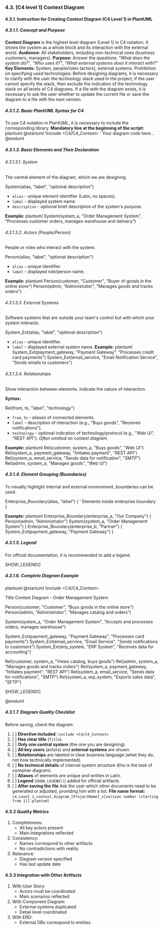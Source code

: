 ﻿### 4.3. [C4 level 1] Context Diagram
#### 4.3.1. Instruction for Creating Context Diagram (C4 Level 1) in PlantUML
##### 4.3.1.1. Concept and Purpose
**Context Diagram** is the highest level diagram (Level 1) in C4 notation. It shows the system as a whole block and its interaction with the external world.
**Audience:** All stakeholders, including non-technical ones (business customers, managers).
**Purpose:** Answer the questions: *"What does the system do?"*, *"Who uses it?"*, *"What external systems does it interact with?"*
**Key Elements:** System, people/roles (actors), external systems.
Prohibition on specifying used technologies: Before designing diagrams, it is necessary to clarify with the user the technology stack used in the project; if the user cannot specify the stack, then exclude the indication of the technology stack on all levels of C4 diagrams.
If a file with the diagram exists, it is necessary to ask the user whether to update the current file or save the diagram to a file with the next version.
##### 4.3.1.2. Basic PlantUML Syntax for C4
To use C4 notation in PlantUML, it is necessary to include the corresponding library.
**Mandatory line at the beginning of the script:**
plantuml
@startuml
!include <C4/C4_Context>
' Your diagram code here...
@enduml

##### 4.3.1.3. Basic Elements and Their Declaration
###### 4.3.1.3.1. System
The central element of the diagram, which we are designing.

System(alias, "label", "optional description")

*   `alias` - unique element identifier (Latin, no spaces).
*   `label` - displayed system name.
*   `description` - optional brief description of the system's purpose.

**Example:**
plantuml
System(system_a, "Order Management System", "Processes customer orders, manages warehouse and delivery")

###### 4.3.1.3.2. Actors (People/Person)
People or roles who interact with the system.

Person(alias, "label", "optional description")

*   `alias` - unique identifier.
*   `label` - displayed role/person name.

**Example:**
plantuml
Person(customer, "Customer", "Buyer of goods in the online store")
Person(admin, "Administrator", "Manages goods and tracks orders")

###### 4.3.1.3.3. External Systems
Software systems that are outside your team's control but with which your system interacts.

System_Ext(alias, "label", "optional description")

*   `alias` - unique identifier.
*   `label` - displayed external system name.
**Example:**
plantuml
System_Ext(payment_gateway, "Payment Gateway", "Processes credit card payments")
System_Ext(email_service, "Email Notification Service", "Sends emails to customers")

###### 4.3.1.3.4. Relationships
Show interaction between elements. Indicate the nature of interaction.

**Syntax:**

Rel(from, to, "label", "technology")

*   `from`, `to` - aliases of connected elements.
*   `label` - description of interaction (e.g., "Buys goods", "Receives notifications").
*   `technology` - optional indication of technology/protocol (e.g., "Web UI", "REST API"). *Often omitted on context diagram.*

**Example:**
plantuml
Rel(customer, system_a, "Buys goods", "Web UI")
Rel(system_a, payment_gateway, "Initiates payment", "REST API")
Rel(system_a, email_service, "Sends data for notification", "SMTP")
Rel(admin, system_a, "Manages goods", "Web UI")

##### 4.3.1.4. Element Grouping (Boundaries)
To visually highlight internal and external environment, boundaries can be used.


Enterprise_Boundary(alias, "label") {
    ' Elements inside enterprise boundary
}


**Example:**
plantuml
Enterprise_Boundary(enterprise_a, "Our Company") {
    Person(admin, "Administrator")
    System(system_a, "Order Management System")
}
Enterprise_Boundary(enterprise_b, "Partner") {
    System_Ext(payment_gateway, "Payment Gateway")
}

##### 4.3.1.5. Legend
For official documentation, it is recommended to add a legend.


SHOW_LEGEND()

##### 4.3.1.6. Complete Diagram Example

plantuml
@startuml
!include <C4/C4_Context>

Title Context Diagram - Order Management System

Person(customer, "Customer", "Buys goods in the online store")
Person(admin, "Administrator", "Manages catalog and orders")

System(system_a, "Order Management System", "Accepts and processes orders, manages warehouse")

System_Ext(payment_gateway, "Payment Gateway", "Processes card payments")
System_Ext(email_service, "Email Service", "Sends notifications to customers")
System_Ext(erp_system, "ERP System", "Receives data for accounting")

Rel(customer, system_a, "Views catalog, buys goods")
Rel(admin, system_a, "Manages goods and tracks orders")
Rel(system_a, payment_gateway, "Initiates payment", "REST API")
Rel(system_a, email_service, "Sends data for notifications", "SMTP")
Rel(system_a, erp_system, "Exports sales data", "SFTP")

SHOW_LEGEND()

@enduml

##### 4.3.1.7. Diagram Quality Checklist
Before saving, check the diagram:
1.  [ ] **Directive included** `!include <C4/C4_Context>`
2.  [ ] **Has clear title** (`Title`).
3.  [ ] **Only one central system** (the one you are designing).
4.  [ ] **All key users** (actors) and **external systems** are shown.
5.  [ ] **Relationships** are labeled in clear business language (what they do, not how technically implemented).
6.  [ ] **No technical details** of internal system structure (this is the task of container diagram).
7.  [ ] **Aliases** of elements are unique and written in Latin.
8.  [ ] **Legend** (`SHOW_LEGEND()`) added for official artifacts.
9.  [ ] **After saving the file** Ask the user which other documents need to be generated or adjusted, providing him with a list.
**File name format:** `c4_Level_1_context_diagram_[ProjectName]_v[version number (starting from 1)].plantuml`
#### 4.3.2 Quality Metrics
1. Completeness:
   * All key actors present
   * Main integrations reflected
2. Consistency:
   * Names correspond to other artifacts
   * No contradictions with reality
3. Relevance:
   * Diagram version specified
   * Has last update date
#### 4.3.3 Integration with Other Artifacts
1. With User Story:
   * Actors must be coordinated
   * Main scenarios reflected
2. With Component Diagram:
   * External systems duplicated
   * Detail level coordinated
3. With ERD:
   * External DBs correspond to entities


